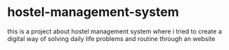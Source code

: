 # hostel-management-system
this is a project about hostel management system where i tried to create a digital way of solving daily life problems and routine through an website
